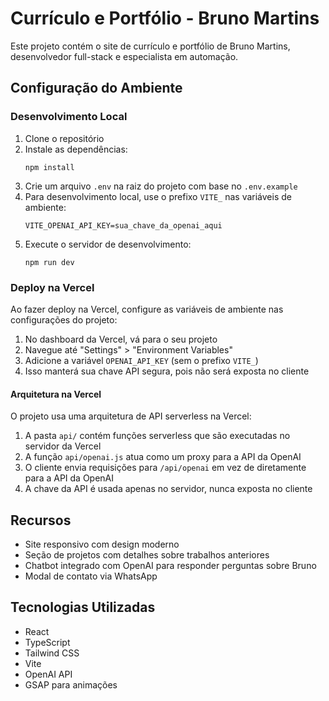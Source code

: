 # Currículo e Portfólio - Bruno Martins

Este projeto contém o site de currículo e portfólio de Bruno Martins, desenvolvedor full-stack e especialista em automação.

## Configuração do Ambiente

### Desenvolvimento Local

1. Clone o repositório
2. Instale as dependências:
   ```
   npm install
   ```
3. Crie um arquivo `.env` na raiz do projeto com base no `.env.example`
4. Para desenvolvimento local, use o prefixo `VITE_` nas variáveis de ambiente:
   ```
   VITE_OPENAI_API_KEY=sua_chave_da_openai_aqui
   ```
5. Execute o servidor de desenvolvimento:
   ```
   npm run dev
   ```

### Deploy na Vercel

Ao fazer deploy na Vercel, configure as variáveis de ambiente nas configurações do projeto:

1. No dashboard da Vercel, vá para o seu projeto
2. Navegue até "Settings" > "Environment Variables"
3. Adicione a variável `OPENAI_API_KEY` (sem o prefixo `VITE_`)
4. Isso manterá sua chave API segura, pois não será exposta no cliente

#### Arquitetura na Vercel

O projeto usa uma arquitetura de API serverless na Vercel:

1. A pasta `api/` contém funções serverless que são executadas no servidor da Vercel
2. A função `api/openai.js` atua como um proxy para a API da OpenAI
3. O cliente envia requisições para `/api/openai` em vez de diretamente para a API da OpenAI
4. A chave da API é usada apenas no servidor, nunca exposta no cliente

## Recursos

- Site responsivo com design moderno
- Seção de projetos com detalhes sobre trabalhos anteriores
- Chatbot integrado com OpenAI para responder perguntas sobre Bruno
- Modal de contato via WhatsApp

## Tecnologias Utilizadas

- React
- TypeScript
- Tailwind CSS
- Vite
- OpenAI API
- GSAP para animações
